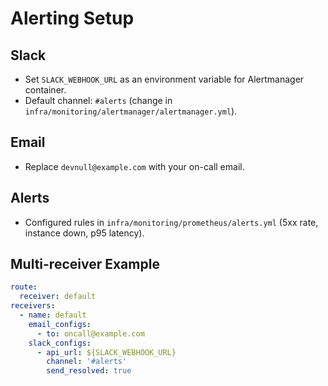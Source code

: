 # Alerting Setup

## Slack
- Set `SLACK_WEBHOOK_URL` as an environment variable for Alertmanager container.
- Default channel: `#alerts` (change in `infra/monitoring/alertmanager/alertmanager.yml`).

## Email
- Replace `devnull@example.com` with your on-call email.

## Alerts
- Configured rules in `infra/monitoring/prometheus/alerts.yml` (5xx rate, instance down, p95 latency).

## Multi-receiver Example
```yaml
route:
  receiver: default
receivers:
  - name: default
    email_configs:
      - to: oncall@example.com
    slack_configs:
      - api_url: ${SLACK_WEBHOOK_URL}
        channel: '#alerts'
        send_resolved: true
```
